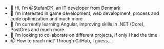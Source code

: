 - 👋 Hi, I’m @StefanDK, an IT developer from Denmark
- 👀 I’m interested in game development, web development, process and code optimization and much more
- 🌱 I’m currently learning Angular, improving skills in .NET (Core), PostGres and much more
- 💞️ I’m looking to collaborate on different projects, if only I had the time
- 📫 How to reach me? Through GitHub, I guess...

